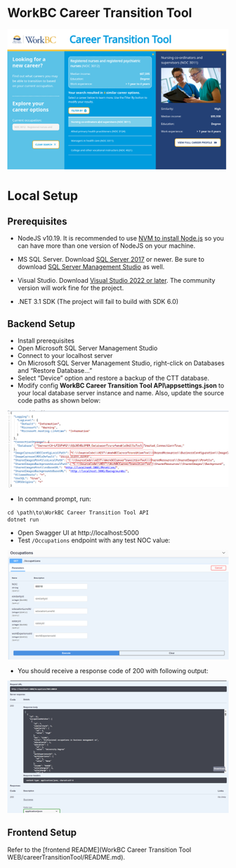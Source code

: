 WorkBC Career Transition Tool
=============================

![Screenshot of application front page.](screenshot.png)

# Local Setup
## Prerequisites
* NodeJS v10.19. It is recommended to use [NVM to install Node.js](https://github.com/coreybutler/nvm-windows) so you can have more than one version of NodeJS on your machine.

* MS SQL Server. Download [SQL Server 2017](https://www.microsoft.com/en-ca/download/details.aspx?id=55994) or newer. Be sure to download [SQL Server Management Studio](https://docs.microsoft.com/en-us/sql/ssms/download-sql-server-management-studio-ssms?view=sql-server-ver15) as well.

* Visual Studio. Download [Visual Studio 2022 or later](https://visualstudio.microsoft.com/downloads/). The community version will work fine for the project.

* .NET 3.1 SDK (The project will fail to build with SDK 6.0)

## Backend Setup
* Install prerequisites
* Open Microsoft SQL Server Management Studio
* Connect to your localhost server
* On Microsoft SQL Server Management Studio, right-click on Databases and “Restore Database…”
* Select “Device” option and restore a backup of the CTT database.
* Modify config **WorkBC Career Transition Tool API\appsettings.json** to your local database server instance and name. Also, update the source code paths as shown below:

![Screenshot of config file appsettings.json highlighting changes to be made.](setup1.png)

* In command prompt, run:
```
cd \path\to\WorkBC Career Transition Tool API
dotnet run
```
* Open Swagger UI at http://localhost:5000
* Test `/Occupations` endpoint with any test NOC value:

![Screenshot of Swagger UI showing /Occupations endpoint.](setup2.png)

* You should receive a response code of 200 with following output:

![Screenshot of Swagger UI showing endpoint output.](setup3.png)

## Frontend Setup
Refer to the [frontend README](WorkBC Career Transition Tool WEB/careerTransitionTool/README.md).
